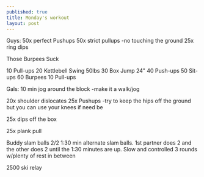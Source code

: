 ```yaml
---
published: true
title: Monday's workout
layout: post
---
```

Guys:
50x perfect Pushups 
50x strict pullups -no touching the ground
25x ring dips

Those Burpees Suck

10 Pull-ups
20 Kettlebell Swing 50lbs
30 Box Jump 24"
40 Push-ups
50 Sit-ups
60 Burpees
10 Pull-ups

Gals:
10 min jog around the block 
-make it a walk/jog 

20x shoulder dislocates
25x Pushups 
-try to keep the hips off the ground but you can use your knees if need be

25x dips off the box

25x plank pull

Buddy slam balls 2/2
1:30 min alternate slam balls. 1st partner does 2 and the other does 2 until the 1:30 minutes are up. Slow and controlled
3 rounds w/plenty of rest in between

2500 ski relay 